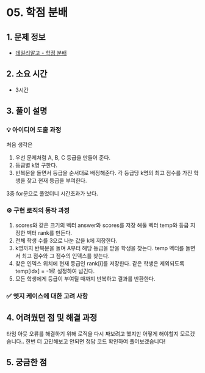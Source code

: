 ﻿# 05. 학점 분배

## 1. 문제 정보
- [데일리알고 - 학점 분배](https://dailyalgo.kr/ko/problems/179)

## 2. 소요 시간
- 3시간

## 3. 풀이 설명
### 💡 아이디어 도출 과정

처음 생각은
1. 우선 문제처럼 A, B, C 등급을 만들어 준다.
2. 등급별 k명 구한다.
3. 반복문을 돌면서 등급을 순서대로 배정해준다. 각 등급당 k명의 최고 점수를 가진 학생을 찾고 현재 등급을 부여한다. 

3중 for문으로 풀었더니 시간초과가 났다.
### ⚙️ 구현 로직의 동작 과정

1. scores와 같은 크기의 벡터 answer와 scores를 저장 해둘 벡터 temp와 등급 지정한 벡터 rank를 만든다.
2. 전체 학생 수를 3으로 나눈 값을 k에 저장한다.
3. k명까지 반복문을 돌며 A부터 해당 등급을 받을 학생을 찾는다. temp 벡터를 돌면서 최고 점수와 그 점수의 인덱스를 찾는다.
4. 찾은 인덱스 위치에 현재 등급인 rank[i]를 저장한다. 같은 학생은 제외되도록 temp[idx] = -1로 설정하여 넘긴다.
5. 모든 학생에게 등급이 부여될 때까지 반복하고 결과를 반환한다.

### ✅ 엣지 케이스에 대한 고려 사항

## 4. 어려웠던 점 및 해결 과정

타임 아웃 오류를 해결하기 위해 로직을 다시 짜보려고 했지만 어떻게 해야할지 모르겠습니다..
한번 더 고민해보고 안되면 정답 코드 확인하여 풀어보겠습니다!

## 5. 궁금한 점

